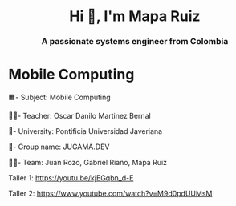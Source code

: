 <h1 align="center">Hi 👋, I'm Mapa Ruiz</h1>
<h3 align="center">A passionate systems engineer from Colombia</h3>

# Mobile Computing

🟧- Subject: Mobile Computing

👨‍🏫- Teacher: Oscar Danilo Martinez Bernal

🏦- University: Pontificia Universidad Javeriana

👑- Group name: JUGAMA.DEV

🙋‍♂️- Team: Juan Rozo, Gabriel Riaño, Mapa Ruiz

Taller 1: https://youtu.be/kjEGqbn_d-E

Taller 2: https://www.youtube.com/watch?v=M9d0pdUUMsM
